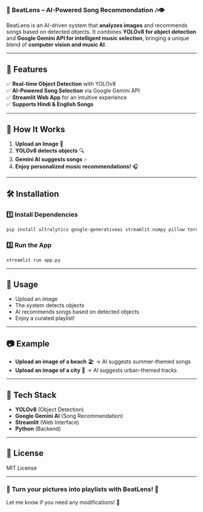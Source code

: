 ### **📌 BeatLens – AI-Powered Song Recommendation 🎶👁️**  

BeatLens is an AI-driven system that **analyzes images** and recommends songs based on detected objects. It combines **YOLOv8 for object detection** and **Google Gemini API for intelligent music selection**, bringing a unique blend of **computer vision and music AI**.  

---

## **🚀 Features**  
✅ **Real-time Object Detection** with YOLOv8  
✅ **AI-Powered Song Selection** via Google Gemini API  
✅ **Streamlit Web App** for an intuitive experience  
✅ **Supports Hindi & English Songs**  

---

## **🔹 How It Works**  
1. **Upload an Image** 📸  
2. **YOLOv8 detects objects** 🔍  
3. **Gemini AI suggests songs** 🎶  
4. **Enjoy personalized music recommendations!** 🎧  

---

## **🛠 Installation**  

### **1️⃣ Install Dependencies**  
```bash
pip install ultralytics google-generativeai streamlit numpy pillow torch pandas
```

### **2️⃣ Run the App**  
```bash
streamlit run app.py
```

---

## **📜 Usage**  
- Upload an image  
- The system detects objects  
- AI recommends songs based on detected objects  
- Enjoy a curated playlist!  

---

## **📷 Example**  
- **Upload an image of a beach** 🏖️ → AI suggests summer-themed songs  
- **Upload an image of a city** 🌆 → AI suggests urban-themed tracks  

---

## **🤖 Tech Stack**  
- **YOLOv8** (Object Detection)  
- **Google Gemini AI** (Song Recommendation)  
- **Streamlit** (Web Interface)  
- **Python** (Backend)  

---

## **🔗 License**  
MIT License  

---

### **🎼 Turn your pictures into playlists with BeatLens!** 🚀  

Let me know if you need any modifications! 🎵
